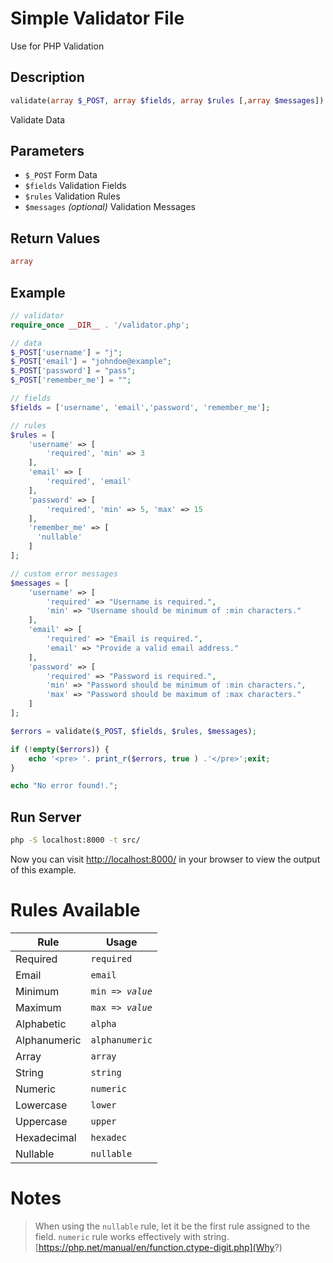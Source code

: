 # Simple Validator File
Use for PHP Validation

## Description
```php
validate(array $_POST, array $fields, array $rules [,array $messages]) :array|bool
```
Validate Data

## Parameters
<ul>
    <li><code>$_POST</code> Form Data</li>
    <li><code>$fields</code> Validation Fields</li>
    <li><code>$rules</code> Validation Rules</li>
    <li><code>$messages</code> <i>(optional)</i> Validation Messages</li>
</ul>

## Return Values
```php
array
```

## Example
```php
// validator
require_once __DIR__ . '/validator.php';

// data
$_POST['username'] = "j";
$_POST['email'] = "johndoe@example";
$_POST['password'] = "pass";
$_POST['remember_me'] = "";

// fields
$fields = ['username', 'email','password', 'remember_me'];

// rules
$rules = [
    'username' => [
        'required', 'min' => 3
    ],
    'email' => [
        'required', 'email'
    ],
    'password' => [
        'required', 'min' => 5, 'max' => 15
    ],
    'remember_me' => [
      'nullable'
    ]
];

// custom error messages
$messages = [
    'username' => [
        'required' => "Username is required.",
        'min' => "Username should be minimum of :min characters."
    ],
    'email' => [
        'required' => "Email is required.",
        'email' => "Provide a valid email address."
    ],
    'password' => [
        'required' => "Password is required.",
        'min' => "Password should be minimum of :min characters.",
        'max' => "Password should be maximum of :max characters."
    ]
];

$errors = validate($_POST, $fields, $rules, $messages);

if (!empty($errors)) {
    echo '<pre> '. print_r($errors, true ) .'</pre>';exit;
}

echo "No error found!.";
```

## Run Server
```bash
php -S localhost:8000 -t src/
```
Now you can visit [http://localhost:8000/](http://localhost:8000/) in your browser to view the output of this example.

# Rules Available
<table>
    <tr>
        <th>Rule</th>
        <th>Usage</th>
    </tr>
    <tbody>
        <tr>
            <td>Required</td>
            <td><code>required</code></td>
        </tr>
        <tr>
            <td>Email</td>
            <td><code>email</code></td>
        </tr>
        <tr>
            <td>Minimum</td>
            <td><code>min => <i>value</i></code></td>
        </tr>
        <tr>
            <td>Maximum</td>
            <td><code>max => <i>value</i></code></td>
        </tr>
        <tr>
            <td>Alphabetic</td>
            <td><code>alpha</code></td>
        </tr>
        <tr>
            <td>Alphanumeric</td>
            <td><code>alphanumeric</code></td>
        </tr>
        <tr>
            <td>Array</td>
            <td><code>array</code></td>
        </tr>
        <tr>
            <td>String</td>
            <td><code>string</code></td>
        </tr>
        <tr>
            <td>Numeric</td>
            <td><code>numeric</code></td>
        </tr>
        <tr>
            <td>Lowercase</td>
            <td><code>lower</code></td>
        </tr>
        <tr>
            <td>Uppercase</td>
            <td><code>upper</code></td>
        </tr>
        <tr>
            <td>Hexadecimal</td>
            <td><code>hexadec</code></td>
        </tr>
        <tr>
            <td>Nullable</td>
            <td><code>nullable</code></td>
        </tr>
    </tbody>
</table>

# Notes
> When using the `nullable` rule, let it be the first rule assigned to the field.
> `numeric` rule works effectively with string. [https://php.net/manual/en/function.ctype-digit.php](Why?)